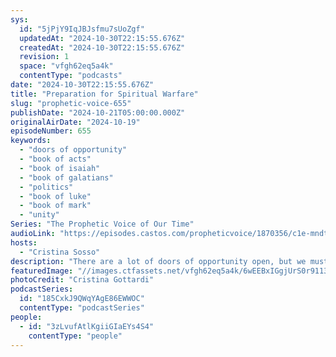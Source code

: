 ```yaml
---
sys:
  id: "5jPjY9IqJBJsfmu7sUoZgf"
  updatedAt: "2024-10-30T22:15:55.676Z"
  createdAt: "2024-10-30T22:15:55.676Z"
  revision: 1
  space: "vfgh62eq5a4k"
  contentType: "podcasts"
date: "2024-10-30T22:15:55.676Z"
title: "Preparation for Spiritual Warfare"
slug: "prophetic-voice-655"
publishDate: "2024-10-21T05:00:00.000Z"
originalAirDate: "2024-10-19"
episodeNumber: 655
keywords:
  - "doors of opportunity"
  - "book of acts"
  - "book of isaiah"
  - "book of galatians"
  - "politics"
  - "book of luke"
  - "book of mark"
  - "unity"
Series: "The Prophetic Voice of Our Time"
audioLink: "https://episodes.castos.com/propheticvoice/1870356/c1e-mndtnm438hopxp5-5zkqqpm0sj5-jmzqtq.mp3?_gl=1*1b2z8m7*_gcl_au*MTIwMDg4MDg0NS4xNzI3NzEzNTUx"
hosts:
  - "Cristina Sosso"
description: "There are a lot of doors of opportunity open, but we must unite in heart and purpose and do the will of God in this election. This country is going to turn around into righteousness, let us make sure is on our watch. Anointing and greater power and revelation is being poured out onto those who are willing to change and are willing to let go of their past and move forward. No one but you can disqualify or qualify yourself. "
featuredImage: "//images.ctfassets.net/vfgh62eq5a4k/6wEEBxIGgjUrS0r9113Tch/ba52571ad25131f61e88a0d18fe73709/cristina-gottardi-CSpjU6hYo_0-unsplash__1_.jpg"
photoCredit: "Cristina Gottardi"
podcastSeries:
  id: "185CxkJ9QWqYAgE86EWWOC"
  contentType: "podcastSeries"
people:
  - id: "3zLvufAtlKgiiGIaEYs4S4"
    contentType: "people"
---
```

